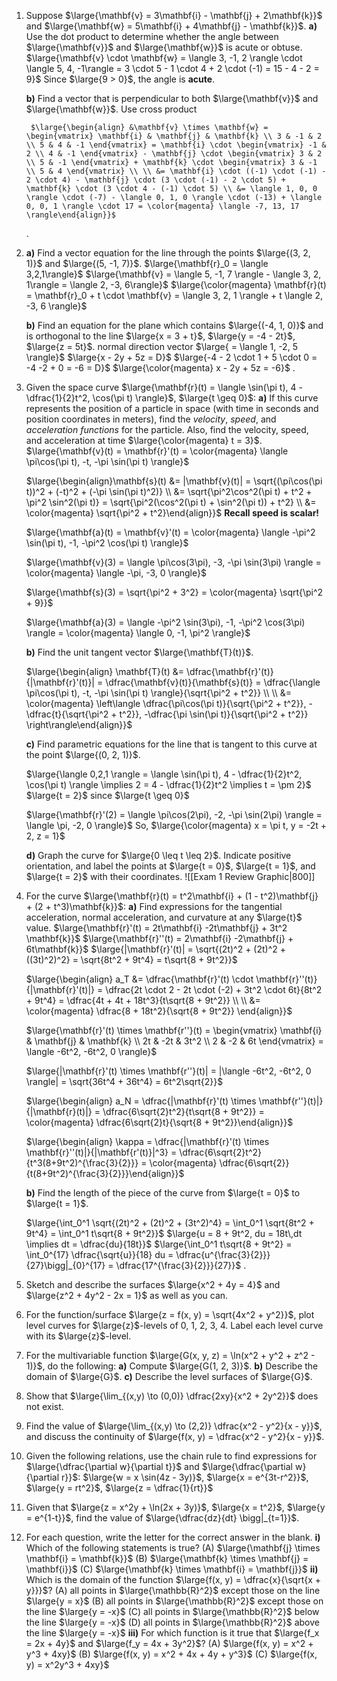 1. Suppose $\large{\mathbf{v} = 3\mathbf{i} - \mathbf{j} + 2\mathbf{k}}$ and $\large{\mathbf{w} = 5\mathbf{i} + 4\mathbf{j} - \mathbf{k}}$.
	**a)** Use the dot product to determine whether the angle between $\large{\mathbf{v}}$ and $\large{\mathbf{w}}$ is acute or obtuse.
		$\large{\mathbf{v} \cdot \mathbf{w} = \langle 3, -1, 2 \rangle \cdot \langle 5, 4, -1\rangle = 3 \cdot 5 - 1 \cdot 4 + 2 \cdot (-1) = 15 - 4 - 2 = 9}$
		Since $\large{9 > 0}$, the angle is **acute**.
		
	**b)** Find a vector that is perpendicular to both $\large{\mathbf{v}}$ and $\large{\mathbf{w}}$.
		Use cross product
		
		$\large{\begin{align} &\mathbf{v} \times \mathbf{w} = \begin{vmatrix} \mathbf{i} & \mathbf{j} & \mathbf{k} \\ 3 & -1 & 2 \\ 5 & 4 & -1 \end{vmatrix} = \mathbf{i} \cdot \begin{vmatrix} -1 & 2 \\ 4 & -1 \end{vmatrix} - \mathbf{j} \cdot \begin{vmatrix} 3 & 2 \\ 5 & -1 \end{vmatrix} + \mathbf{k} \cdot \begin{vmatrix} 3 & -1 \\ 5 & 4 \end{vmatrix} \\ \\ &= \mathbf{i} \cdot ((-1) \cdot (-1) - 2 \cdot 4) - \mathbf{j} \cdot (3 \cdot (-1) - 2 \cdot 5) + \mathbf{k} \cdot (3 \cdot 4 - (-1) \cdot 5) \\ &= \langle 1, 0, 0 \rangle \cdot (-7) - \langle 0, 1, 0 \rangle \cdot (-13) + \langle 0, 0, 1 \rangle \cdot 17 = \color{magenta} \langle -7, 13, 17 \rangle\end{align}}$
	.

2. **a)** Find a vector equation for the line through the points $\large{(3, 2, 1)}$ and $\large{(5, -1, 7)}$.
	$\large{\mathbf{r}_0 = \langle 3,2,1\rangle}$
	$\large{\mathbf{v} = \langle 5, -1, 7 \rangle - \langle 3, 2, 1\rangle = \langle 2, -3, 6\rangle}$
	$\large{\color{magenta} \mathbf{r}(t) = \mathbf{r}_0 + t \cdot \mathbf{v} = \langle 3, 2, 1 \rangle + t \langle 2, -3, 6 \rangle}$
	
	**b)** Find an equation for the plane which contains $\large{(-4, 1, 0)}$ and is orthogonal to the line $\large{x = 3 + t}$, $\large{y = -4 - 2t}$, $\large{z = 5t}$.
	normal direction vector $\large{ = \langle 1, -2, 5 \rangle}$
	$\large{x - 2y + 5z = D}$
	$\large{-4 - 2 \cdot 1 + 5 \cdot 0 = -4 -2 + 0 = -6 = D}$
	$\large{\color{magenta} x - 2y + 5z = -6}$
    .
3. Given the space curve $\large{\mathbf{r}(t) = \langle \sin(\pi t), 4 - \dfrac{1}{2}t^2, \cos(\pi t) \rangle}$, $\large{t \geq 0}$:
	**a)** If this curve represents the position of a particle in space (with time in seconds and position coordinates in meters), find the *velocity*, *speed*, and *acceleration functions* for the particle. Also, find the velocity, speed, and acceleration at time $\large{\color{magenta} t = 3}$.
	$\large{\mathbf{v}(t) = \mathbf{r}'(t) = \color{magenta} \langle \pi\cos(\pi t), -t, -\pi \sin(\pi t) \rangle}$
	
	$\large{\begin{align}\mathbf{s}(t) &= |\mathbf{v}(t)| = \sqrt{(\pi\cos(\pi t))^2 + (-t)^2 + (-\pi \sin(\pi t)^2)} \\ &= \sqrt{\pi^2\cos^2(\pi t) + t^2 + \pi^2 \sin^2(\pi t)} = \sqrt{\pi^2(\cos^2(\pi t) + \sin^2(\pi t)) + t^2} \\ &= \color{magenta} \sqrt{\pi^2 + t^2}\end{align}}$ 
	**Recall speed is scalar!**
	
	$\large{\mathbf{a}(t) = \mathbf{v}'(t) = \color{magenta} \langle -\pi^2 \sin(\pi t), -1, -\pi^2 \cos(\pi t) \rangle}$
	
	$\large{\mathbf{v}(3) = \langle \pi\cos(3\pi), -3, -\pi \sin(3\pi) \rangle = \color{magenta} \langle -\pi, -3, 0 \rangle}$
	
	$\large{\mathbf{s}(3) = \sqrt{\pi^2 + 3^2} = \color{magenta} \sqrt{\pi^2 + 9}}$
	
	$\large{\mathbf{a}(3) = \langle -\pi^2 \sin(3\pi), -1, -\pi^2 \cos(3\pi) \rangle = \color{magenta} \langle 0, -1, \pi^2 \rangle}$
	
	**b)** Find the unit tangent vector $\large{\mathbf{T}(t)}$.
	
	$\large{\begin{align} \mathbf{T}(t) &= \dfrac{\mathbf{r}'(t)}{|\mathbf{r}'(t)}| = \dfrac{\mathbf{v}(t)}{\mathbf{s}(t)} = \dfrac{\langle \pi\cos(\pi t), -t, -\pi \sin(\pi t) \rangle}{\sqrt{\pi^2 + t^2}} \\ \\ &= \color{magenta} \left\langle \dfrac{\pi\cos(\pi t)}{\sqrt{\pi^2 + t^2}}, -\dfrac{t}{\sqrt{\pi^2 + t^2}}, -\dfrac{\pi \sin(\pi t)}{\sqrt{\pi^2 + t^2}} \right\rangle\end{align}}$
	
	**c)** Find parametric equations for the line that is tangent to this curve at the point $\large{(0, 2, 1)}$.
	
	$\large{\langle 0,2,1 \rangle = \langle \sin(\pi t), 4 - \dfrac{1}{2}t^2, \cos(\pi t) \rangle \implies 2 = 4 - \dfrac{1}{2}t^2 \implies t = \pm 2}$
	$\large{t = 2}$ since $\large{t \geq 0}$
	
	$\large{\mathbf{r}'(2) = \langle \pi\cos(2\pi), -2, -\pi \sin(2\pi) \rangle = \langle \pi, -2, 0 \rangle}$
	So, $\large{\color{magenta} x = \pi t, y = -2t + 2, z = 1}$
	
	**d)** Graph the curve for $\large{0 \leq t \leq 2}$. Indicate positive orientation, and label the points at $\large{t = 0}$, $\large{t = 1}$, and $\large{t = 2}$ with their coordinates.
	![[Exam 1 Review Graphic|800]]
    
4. For the curve $\large{\mathbf{r}(t) = t^2\mathbf{i} + (1 - t^2)\mathbf{j} + (2 + t^3)\mathbf{k}}$:
	**a)** Find expressions for the tangential acceleration, normal acceleration, and curvature at any $\large{t}$ value.
	$\large{\mathbf{r}'(t) = 2t\mathbf{i} -2t\mathbf{j} + 3t^2 \mathbf{k}}$
	$\large{\mathbf{r}''(t) = 2\mathbf{i} -2\mathbf{j} + 6t\mathbf{k}}$
	$\large{|\mathbf{r}'(t)| = \sqrt{(2t)^2 + (2t)^2 + ((3t)^2)^2} = \sqrt{8t^2 + 9t^4} = t\sqrt{8 + 9t^2}}$
	
	$\large{\begin{align} a_T &= \dfrac{\mathbf{r}'(t) \cdot \mathbf{r}''(t)}{|\mathbf{r}'(t)|} = \dfrac{2t \cdot 2 - 2t \cdot (-2) + 3t^2 \cdot 6t}{8t^2 + 9t^4} = \dfrac{4t + 4t + 18t^3}{t\sqrt{8 + 9t^2}} \\ \\ &= \color{magenta} \dfrac{8 + 18t^2}{\sqrt{8 + 9t^2}} \end{align}}$
	
	$\large{\mathbf{r}'(t) \times \mathbf{r''}(t) = \begin{vmatrix} \mathbf{i} & \mathbf{j} & \mathbf{k} \\ 2t & -2t & 3t^2 \\ 2 & -2 & 6t \end{vmatrix} = \langle -6t^2, -6t^2, 0 \rangle}$
	
	$\large{|\mathbf{r}'(t) \times \mathbf{r''}(t)| = |\langle -6t^2, -6t^2, 0 \rangle| = \sqrt{36t^4 + 36t^4} = 6t^2\sqrt{2}}$
	
	$\large{\begin{align} a_N = \dfrac{|\mathbf{r}'(t) \times \mathbf{r''}(t)|}{|\mathbf{r}(t)|} = \dfrac{6\sqrt{2}t^2}{t\sqrt{8 + 9t^2}} = \color{magenta} \dfrac{6\sqrt{2}t}{\sqrt{8 + 9t^2}}\end{align}}$
	
	$\large{\begin{align} \kappa = \dfrac{|\mathbf{r}'(t) \times \mathbf{r}''(t)|}{|\mathbf{r'(t)}|^3} = \dfrac{6\sqrt{2}t^2}{t^3(8+9t^2)^{\frac{3}{2}}} = \color{magenta} \dfrac{6\sqrt{2}}{t(8+9t^2)^{\frac{3}{2}}}\end{align}}$
	
	**b)** Find the length of the piece of the curve from $\large{t = 0}$ to $\large{t = 1}$.
	
	$\large{\int_0^1 \sqrt{(2t)^2 + (2t)^2 + (3t^2)^4} = \int_0^1 \sqrt{8t^2 + 9t^4} = \int_0^1 t\sqrt{8 + 9t^2}}$
	$\large{u = 8 + 9t^2, du = 18t\,dt \implies dt = \dfrac{du}{18t}}$
	$\large{\int_0^1 t\sqrt{8 + 9t^2} = \int_0^{17} \dfrac{\sqrt{u}}{18} du = \dfrac{u^{\frac{3}{2}}}{27}\bigg|_{0}^{17} = \dfrac{17^{\frac{3}{2}}}{27}}$
    .
5. Sketch and describe the surfaces $\large{x^2 + 4y = 4}$ and $\large{z^2 + 4y^2 - 2x = 1}$ as well as you can.
    
6. For the function/surface $\large{z = f(x, y) = \sqrt{4x^2 + y^2}}$, plot level curves for $\large{z}$-levels of 0, 1, 2, 3, 4. Label each level curve with its $\large{z}$-level.
    
7. For the multivariable function $\large{G(x, y, z) = \ln(x^2 + y^2 + z^2 - 1)}$, do the following:
	**a)** Compute $\large{G(1, 2, 3)}$.
	**b)** Describe the domain of $\large{G}$.
	**c)** Describe the level surfaces of $\large{G}$.

8. Show that $\large{\lim_{(x,y) \to (0,0)} \dfrac{2xy}{x^2 + 2y^2}}$ does not exist.
    
9. Find the value of $\large{\lim_{(x,y) \to (2,2)} \dfrac{x^2 - y^2}{x - y}}$, and discuss the continuity of $\large{f(x, y) = \dfrac{x^2 - y^2}{x - y}}$.
    
10. Given the following relations, use the chain rule to find expressions for $\large{\dfrac{\partial w}{\partial t}}$ and $\large{\dfrac{\partial w}{\partial r}}$: $\large{w = x \sin(4z - 3y)}$, $\large{x = e^{3t-r^2}}$, $\large{y = rt^2}$, $\large{z = \dfrac{1}{rt}}$
    
11. Given that $\large{z = x^2y + \ln(2x + 3y)}$, $\large{x = t^2}$, $\large{y = e^{1-t}}$, find the value of $\large{\dfrac{dz}{dt} \bigg|_{t=1}}$.
    
12. For each question, write the letter for the correct answer in the blank.
	**i)** Which of the following statements is true? 
	(A) $\large{\mathbf{j} \times \mathbf{i} = \mathbf{k}}$
	(B) $\large{\mathbf{k} \times \mathbf{j} = \mathbf{i}}$
	(C) $\large{\mathbf{k} \times \mathbf{i} = \mathbf{j}}$ 
	**ii)** Which is the domain of the function $\large{f(x, y) = \dfrac{x}{\sqrt{x + y}}}$? (A) all points in $\large{\mathbb{R}^2}$ except those on the line $\large{y = x}$ (B) all points in $\large{\mathbb{R}^2}$ except those on the line $\large{y = -x}$ (C) all points in $\large{\mathbb{R}^2}$ below the line $\large{y = -x}$ (D) all points in $\large{\mathbb{R}^2}$ above the line $\large{y = -x}$ 
	**iii)** For which function is it true that $\large{f_x = 2x + 4y}$ and $\large{f_y = 4x + 3y^2}$? (A) $\large{f(x, y) = x^2 + y^3 + 4xy}$ (B) $\large{f(x, y) = x^2 + 4x + 4y + y^3}$ (C) $\large{f(x, y) = x^2y^3 + 4xy}$